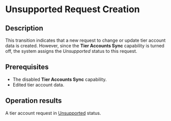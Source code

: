 # Unsupported Request Creation
## Description
This transition indicates that a new request to change or update tier account data is created. However, since the **Tier Accounts Sync** capability is turned off, the system assigns the *Unsupported* status to this request.
## Prerequisites
* The disabled **Tier Accounts Sync** capability.
* Edited tier account data.
## Operation results
A tier account request in [Unsupported](s-b-unsupported.html) status.
